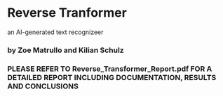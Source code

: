 # Reverse Tranformer
an AI-generated text recognizeer
### by Zoe Matrullo and Kilian Schulz

### PLEASE REFER TO Reverse_Transformer_Report.pdf FOR A DETAILED REPORT INCLUDING DOCUMENTATION, RESULTS AND CONCLUSIONS
